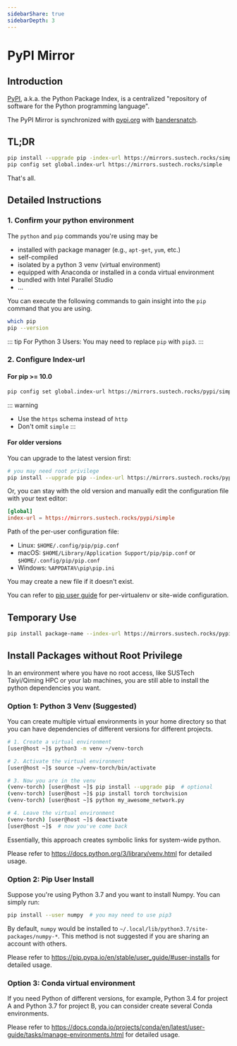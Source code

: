 ```yaml
---
sidebarShare: true
sidebarDepth: 3
---
```


# PyPI Mirror

## Introduction

[PyPI](https://pypi.org/), a.k.a. the Python Package Index, is a centralized "repository of software for the Python programming language".

The PyPI Mirror is synchronized with [pypi.org](https://pypi.org) with [bandersnatch](https://pypi.org/project/bandersnatch/). 


## TL;DR

``` sh
pip install --upgrade pip -index-url https://mirrors.sustech.rocks/simple
pip config set global.index-url https://mirrors.sustech.rocks/simple
```

That's all.


## Detailed Instructions

### 1. Confirm your python environment

The `python` and `pip` commands you're using may be
- installed with package manager (e.g., `apt-get`, `yum`, etc.)
- self-compiled
- isolated by a python 3 venv (virtual environment)
- equipped with Anaconda or installed in a conda virtual environment
- bundled with Intel Parallel Studio
- ...

You can execute the following commands to gain insight into the `pip` command that you are using.

``` sh
which pip
pip --version
```

::: tip For Python 3 Users:
You may need to replace `pip` with `pip3`.
:::

### 2. Configure Index-url

#### For pip >= 10.0

``` sh
pip config set global.index-url https://mirrors.sustech.rocks/pypi/simple
```

::: warning
- Use the `https` schema instead of `http`
- Don't omit `simple`
:::

#### For older versions

You can upgrade to the latest version first:

``` sh
# you may need root privilege
pip install --upgrade pip --index-url https://mirrors.sustech.rocks/pypi/simple
```

Or, you can stay with the old version and manually edit the configuration file with your text editor:

``` toml
[global]
index-url = https://mirrors.sustech.rocks/pypi/simple
```

Path of the per-user configuration file:
- Linux: `$HOME/.config/pip/pip.conf`
- macOS: `$HOME/Library/Application Support/pip/pip.conf` or `$HOME/.config/pip/pip.conf`
- Windows: `%APPDATA%\pip\pip.ini`

You may create a new file if it doesn't exist.

You can refer to [pip user guide](https://pip.pypa.io/en/stable/user_guide/#configuration) for per-virtualenv or site-wide configuration.


## Temporary Use

``` sh
pip install package-name --index-url https://mirrors.sustech.rocks/pypi/simple
```

## Install Packages without Root Privilege

In an environment where you have no root access, like SUSTech Taiyi/Qiming HPC or your lab machines, you are still able to install the python dependencies you want.

### Option 1: Python 3 Venv (Suggested)

You can create multiple virtual environments in your home directory so that you can have dependencies of different versions for different projects.

``` sh
# 1. Create a virtual environment
[user@host ~]$ python3 -m venv ~/venv-torch

# 2. Activate the virtual environment
[user@host ~]$ source ~/venv-torch/bin/activate

# 3. Now you are in the venv
(venv-torch) [user@host ~]$ pip install --upgrade pip  # optional
(venv-torch) [user@host ~]$ pip install torch torchvision
(venv-torch) [user@host ~]$ python my_awesome_network.py

# 4. Leave the virtual environment
(venv-torch) [user@host ~]$ deactivate
[user@host ~]$  # now you've come back
```

Essentially, this approach creates symbolic links for system-wide python.

Please refer to <https://docs.python.org/3/library/venv.html> for detailed usage.

### Option 2: Pip User Install

Suppose you're using Python 3.7 and you want to install Numpy. You can simply run:

``` sh
pip install --user numpy  # you may need to use pip3
```

By default, `numpy` would be installed to `~/.local/lib/python3.7/site-packages/numpy-*`. This method is not suggested if you are sharing an account with others.

Please refer to <https://pip.pypa.io/en/stable/user_guide/#user-installs> for detailed usage.

### Option 3: Conda virtual environment

If you need Python of different versions, for example, Python 3.4 for project A and Python 3.7 for project B, you can consider create several Conda environments.

Please refer to <https://docs.conda.io/projects/conda/en/latest/user-guide/tasks/manage-environments.html> for detailed usage.
